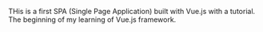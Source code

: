 THis is a first SPA (Single Page Application) built with Vue.js with a tutorial. 
The beginning of my learning of Vue.js framework. 
